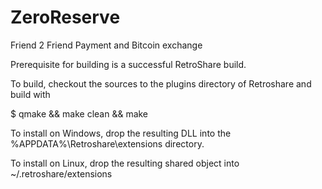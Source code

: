 ZeroReserve
===========

Friend 2 Friend Payment and Bitcoin exchange

Prerequisite for building is a successful RetroShare build.

To build, checkout the sources to the plugins directory of Retroshare and build with

$ qmake && make clean && make

To install on Windows, drop the resulting DLL into the
%APPDATA%\Retroshare\extensions directory.

To install on Linux, drop the resulting shared object into
~/.retroshare/extensions


